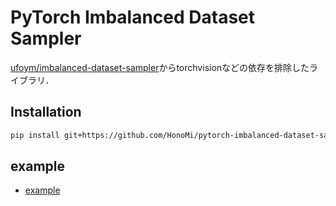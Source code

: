 # PyTorch Imbalanced Dataset Sampler
[ufoym/imbalanced-dataset-sampler](https://github.com/ufoym/imbalanced-dataset-sampler)からtorchvisionなどの依存を排除したライブラリ．

## Installation
```sh
pip install git+https://github.com/HonoMi/pytorch-imbalanced-dataset-sampler.git@master
```

## example
* [example](./example.py)
